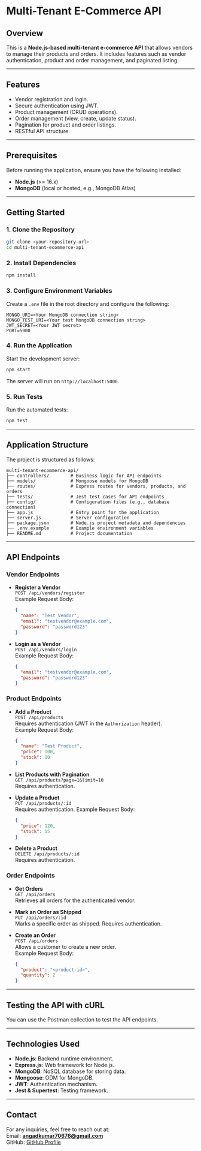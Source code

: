 # Multi-Tenant E-Commerce API

## Overview

This is a **Node.js-based multi-tenant e-commerce API** that allows vendors to manage their products and orders. It includes features such as vendor authentication, product and order management, and paginated listing.

---

## Features

- Vendor registration and login.
- Secure authentication using JWT.
- Product management (CRUD operations).
- Order management (view, create, update status).
- Pagination for product and order listings.
- RESTful API structure.

---

## Prerequisites

Before running the application, ensure you have the following installed:
- **Node.js** (>= 16.x)
- **MongoDB** (local or hosted, e.g., MongoDB Atlas)

---

## Getting Started

### 1. Clone the Repository
```bash
git clone <your-repository-url>
cd multi-tenant-ecommerce-api
```

### 2. Install Dependencies
```bash
npm install
```

### 3. Configure Environment Variables
Create a `.env` file in the root directory and configure the following:
```plaintext
MONGO_URI=<Your MongoDB connection string>
MONGO_TEST_URI=<Your test MongoDB connection string>
JWT_SECRET=<Your JWT secret>
PORT=5000
```

### 4. Run the Application
Start the development server:
```bash
npm start
```
The server will run on `http://localhost:5000`.

### 5. Run Tests
Run the automated tests:
```bash
npm test
```

---

## Application Structure

The project is structured as follows:
```
multi-tenant-ecommerce-api/
├── controllers/        # Business logic for API endpoints
├── models/             # Mongoose models for MongoDB
├── routes/             # Express routes for vendors, products, and orders
├── tests/              # Jest test cases for API endpoints
├── config/             # Configuration files (e.g., database connection)
├── app.js              # Entry point for the application
├── server.js           # Server configuration
├── package.json        # Node.js project metadata and dependencies
├── .env.example        # Example environment variables
├── README.md           # Project documentation
```

---

## API Endpoints

### **Vendor Endpoints**
- **Register a Vendor**  
  `POST /api/vendors/register`  
  Example Request Body:
  ```json
  {
    "name": "Test Vendor",
    "email": "testvendor@example.com",
    "password": "password123"
  }
  ```

- **Login as a Vendor**  
  `POST /api/vendors/login`  
  Example Request Body:
  ```json
  {
    "email": "testvendor@example.com",
    "password": "password123"
  }
  ```

### **Product Endpoints**
- **Add a Product**  
  `POST /api/products`  
  Requires authentication (JWT in the `Authorization` header).  
  Example Request Body:
  ```json
  {
    "name": "Test Product",
    "price": 100,
    "stock": 10
  }
  ```

- **List Products with Pagination**  
  `GET /api/products?page=1&limit=10`  
  Requires authentication.

- **Update a Product**  
  `PUT /api/products/:id`  
  Requires authentication. Example Request Body:
  ```json
  {
    "price": 120,
    "stock": 15
  }
  ```

- **Delete a Product**  
  `DELETE /api/products/:id`  
  Requires authentication.

### **Order Endpoints**

- **Get Orders**  
  `GET /api/orders`  
  Retrieves all orders for the authenticated vendor.

- **Mark an Order as Shipped**  
  `PUT /api/orders/:id`  
  Marks a specific order as shipped. Requires authentication.

- **Create an Order**  
  `POST /api/orders`  
  Allows a customer to create a new order.  
  Example Request Body:
  ```json
  {
    "product": "<product-id>",
    "quantity": 2
  }
  ```

---

## Testing the API with cURL

You can use the Postman collection to  test the API endpoints.


---

## Technologies Used

- **Node.js**: Backend runtime environment.
- **Express.js**: Web framework for Node.js.
- **MongoDB**: NoSQL database for storing data.
- **Mongoose**: ODM for MongoDB.
- **JWT**: Authentication mechanism.
- **Jest & Supertest**: Testing framework.

---

## Contact

For any inquiries, feel free to reach out at:  
Email: **angadkumar70676@gmail.com**  
GitHub: [GitHub Profile](https://github.com/Angadkumar07)


